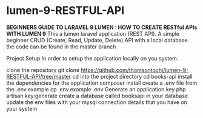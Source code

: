 # lumen-9-RESTFUL-API
**BEGINNERS GUIDE TO LARAVEL 9 LUMEN : HOW TO CREATE RESTful APIs WITH LUMEN 9**
This a lumen laravel application (REST API). A simple beginner  CRUD (Create, Read, Update, Delete) API with a local database.
the code can be found in the master branch 

Project Setup
In order to setup the application locally on you system.

clone the repository
git clone https://github.com/thomsontochi/lumen-9-RESTFUL-API/tree/master
cd into the project directory
cd books-api
install the dependencies for the application
composer install
create a .env file from the .env.example
cp .env.example .env
Generate an application key
php artisan key:generate
create a database called booksapi in your database
update the env files with your mysql connection details that you have on your system




